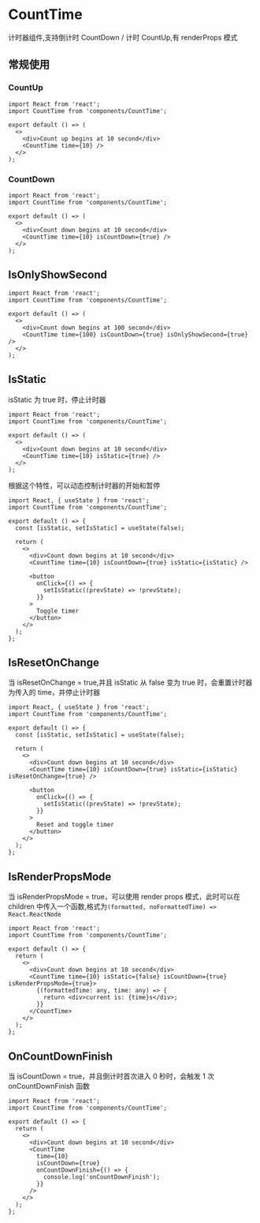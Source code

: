 # CountTime

计时器组件,支持倒计时 CountDown / 计时 CountUp,有 renderProps 模式

<API src="components/CountTime/index.tsx" exports='["default"]'></API>

## 常规使用

### CountUp

```tsx
import React from 'react';
import CountTime from 'components/CountTime';

export default () => (
  <>
    <div>Count up begins at 10 second</div>
    <CountTime time={10} />
  </>
);
```

### CountDown

```tsx
import React from 'react';
import CountTime from 'components/CountTime';

export default () => (
  <>
    <div>Count down begins at 10 second</div>
    <CountTime time={10} isCountDown={true} />
  </>
);
```

## IsOnlyShowSecond

```tsx
import React from 'react';
import CountTime from 'components/CountTime';

export default () => (
  <>
    <div>Count down begins at 100 second</div>
    <CountTime time={100} isCountDown={true} isOnlyShowSecond={true} />
  </>
);
```

## IsStatic

isStatic 为 true 时，停止计时器

```tsx
import React from 'react';
import CountTime from 'components/CountTime';

export default () => (
  <>
    <div>Count down begins at 10 second</div>
    <CountTime time={10} isStatic={true} />
  </>
);
```

根据这个特性，可以动态控制计时器的开始和暂停

```tsx
import React, { useState } from 'react';
import CountTime from 'components/CountTime';

export default () => {
  const [isStatic, setIsStatic] = useState(false);

  return (
    <>
      <div>Count down begins at 10 second</div>
      <CountTime time={10} isCountDown={true} isStatic={isStatic} />

      <button
        onClick={() => {
          setIsStatic((prevState) => !prevState);
        }}
      >
        Toggle timer
      </button>
    </>
  );
};
```

## IsResetOnChange

当 isResetOnChange = true,并且 isStatic 从 false 变为 true 时，会重置计时器为传入的 time，并停止计时器

```tsx
import React, { useState } from 'react';
import CountTime from 'components/CountTime';

export default () => {
  const [isStatic, setIsStatic] = useState(false);

  return (
    <>
      <div>Count down begins at 10 second</div>
      <CountTime time={10} isCountDown={true} isStatic={isStatic} isResetOnChange={true} />

      <button
        onClick={() => {
          setIsStatic((prevState) => !prevState);
        }}
      >
        Reset and toggle timer
      </button>
    </>
  );
};
```

## IsRenderPropsMode

当 isRenderPropsMode = true，可以使用 render props 模式，此时可以在 children 中传入一个函数,格式为`(formatted, noFormattedTime) => React.ReactNode`

```tsx
import React from 'react';
import CountTime from 'components/CountTime';

export default () => {
  return (
    <>
      <div>Count down begins at 10 second</div>
      <CountTime time={10} isStatic={false} isCountDown={true} isRenderPropsMode={true}>
        {(formattedTime: any, time: any) => {
          return <div>current is: {time}s</div>;
        }}
      </CountTime>
    </>
  );
};
```

## OnCountDownFinish

当 isCountDown = true，并且倒计时首次进入 0 秒时，会触发 1 次 onCountDownFinish 函数

```tsx
import React from 'react';
import CountTime from 'components/CountTime';

export default () => {
  return (
    <>
      <div>Count down begins at 10 second</div>
      <CountTime
        time={10}
        isCountDown={true}
        onCountDownFinish={() => {
          console.log('onCountDownFinish');
        }}
      />
    </>
  );
};
```
